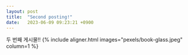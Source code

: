 ```yaml
---
layout: post
title:  "Second posting!"
date:   2023-06-09 09:23:21 +0900
---
```


두 번째 게시물!!
{% include aligner.html images="pexels/book-glass.jpeg" column=1 %}
